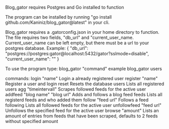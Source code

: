 Blog_gator requires Postgres and Go installed to function

The program can be installed by running "go install github.com/Kaniniz/blog_gator@latest" in your cli.

Blog_gator requires a .gatorconfig.json in your home directory to function. 
The file requires two fields, "db_url" and "current_user_name. Current_user_name can be left empty, but there must be a url to your postgres database. 
Example: 
{
    "db_url": "postgres://postgres:gator@localhost:5432/gator?sslmode=disable",
    "current_user_name": ""
}

To use the program type: blog_gator "command"
example blog_gator users

commands:
login "name"                    Login a already registered user
register "name"                 Register a user and login
reset                           Resets the database
users                           Lists all registered users
agg "timeintervall"             Scrapes followed feeds for the active user
addfeed "blog name" "blog url"  Adds and follows a blog feed
feeds                           Lists all registerd feeds and who added them
follow "feed url"               Follows a feed
following                       Lists all followed feeds for the active user
unfollowfeed "feed url"         Unfollows the specified feed for the active user
browse "amount"                 Lists an amount of entries from feeds that have been scraped, defaults to 2 feeds without specified amount
